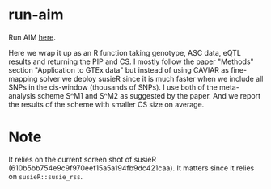 # run-aim
Run AIM [here](https://github.com/jzou1115/aim).

Here we wrap it up as an R function taking genotype, ASC data, eQTL results and returning the PIP and CS.
I mostly follow the [paper]((https://github.com/jzou1115/aim)) "Methods" section "Application to GTEx data" but instead of using CAVIAR as fine-mapping solver we deploy susieR since it is much faster when we include all SNPs in the cis-window (thousands of SNPs).
I use both of the meta-analysis scheme S^M1 and S^M2 as suggested by the paper. 
And we report the results of the scheme with smaller CS size on average.

# Note 

It relies on the current screen shot of susieR (610b5bb754e9c9f970eef15a5a194fb9dc421caa).
It matters since it relies on `susieR::susie_rss`.

